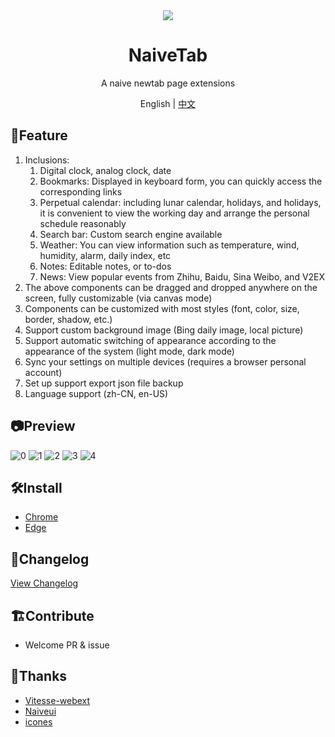 <div align="center">
  <img src="https://user-images.githubusercontent.com/20944987/147905855-2a1eaebf-d7af-45d1-9aa2-2f96806d79c9.png" />
  <h1 align="center">NaiveTab</h1>
  <p align="center">A naive newtab page extensions</p>
  <p align="center">English | <a href="https://github.com/GXFG/newtab-naivetab/blob/main/README.md">中文</a></p>
</div>

## 🌟Feature

1. Inclusions:
   1. Digital clock, analog clock, date
   2. Bookmarks: Displayed in keyboard form, you can quickly access the corresponding links
   3. Perpetual calendar: including lunar calendar, holidays, and holidays, it is convenient to view the working day and arrange the personal schedule reasonably
   4. Search bar: Custom search engine available
   5. Weather: You can view information such as temperature, wind, humidity, alarm, daily index, etc
   6. Notes: Editable notes, or to-dos
   7. News: View popular events from Zhihu, Baidu, Sina Weibo, and V2EX
2. The above components can be dragged and dropped anywhere on the screen, fully customizable (via canvas mode)
3. Components can be customized with most styles (font, color, size, border, shadow, etc.)
4. Support custom background image (Bing daily image, local picture)
5. Support automatic switching of appearance according to the appearance of the system (light mode, dark mode)
6. Sync your settings on multiple devices (requires a browser personal account)
7. Set up support export json file backup
8. Language support (zh-CN, en-US)

## 📷Preview

![0](https://user-images.githubusercontent.com/20944987/182008382-52846401-b323-481f-bc03-f9851b7042ac.png)
![1](https://user-images.githubusercontent.com/20944987/182008384-a6ca2503-8c83-4fe9-a580-ac6b2f686bc8.png)
![2](https://user-images.githubusercontent.com/20944987/182008410-863cf051-b9c8-42f9-8632-2a551b0d8cf4.png)
![3](https://user-images.githubusercontent.com/20944987/182008413-0a31337b-9f67-49f9-b6e2-1ff53e011734.png)
![4](https://user-images.githubusercontent.com/20944987/182008416-8cf78850-bee3-4cd1-97f7-53418b87df1f.png)

## 🛠️Install

- [Chrome](https://chrome.google.com/webstore/detail/naivetab-%E6%96%B0%E6%A0%87%E7%AD%BE%E9%A1%B5/hhfebdcoeoddbdhgcgflblcjcgogijem/related)
- [Edge](https://microsoftedge.microsoft.com/addons/detail/naivetab-%E6%96%B0%E6%A0%87%E7%AD%BE%E9%A1%B5/kejadmppkffccjopodhekdnmkofidmjl)

## 📜Changelog

[View Changelog](https://github.com/GXFG/newtab-naivetab/blob/main/CHANGELOG.md)

## 🏗Contribute

- Welcome PR & issue

## 🌼Thanks

- [Vitesse-webext](https://github.com/antfu/vitesse-webext)
- [Naiveui](https://www.naiveui.com/zh-CN/os-theme)
- [icones](https://icones.js.org)
